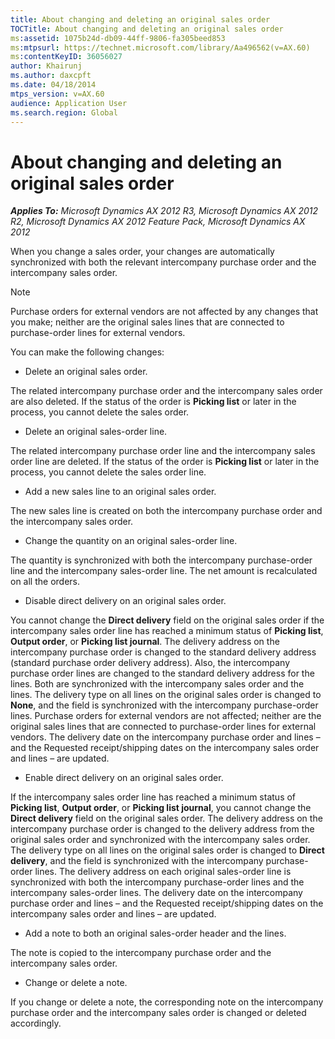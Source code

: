 ```yaml
---
title: About changing and deleting an original sales order
TOCTitle: About changing and deleting an original sales order
ms:assetid: 1075b24d-db09-44ff-9806-fa305beed853
ms:mtpsurl: https://technet.microsoft.com/library/Aa496562(v=AX.60)
ms:contentKeyID: 36056027
author: Khairunj
ms.author: daxcpft
ms.date: 04/18/2014
mtps_version: v=AX.60
audience: Application User
ms.search.region: Global
---
```


# About changing and deleting an original sales order 


_**Applies To:** Microsoft Dynamics AX 2012 R3, Microsoft Dynamics AX 2012 R2, Microsoft Dynamics AX 2012 Feature Pack, Microsoft Dynamics AX 2012_

When you change a sales order, your changes are automatically synchronized with both the relevant intercompany purchase order and the intercompany sales order.


> [!NOTE]
> <P>Purchase orders for external vendors are not affected by any changes that you make; neither are the original sales lines that are connected to purchase-order lines for external vendors.</P>



You can make the following changes:

  - Delete an original sales order.

The related intercompany purchase order and the intercompany sales order are also deleted. If the status of the order is **Picking list** or later in the process, you cannot delete the sales order.

  - Delete an original sales-order line.

The related intercompany purchase order line and the intercompany sales order line are deleted. If the status of the order is **Picking list** or later in the process, you cannot delete the sales order line.

  - Add a new sales line to an original sales order.

The new sales line is created on both the intercompany purchase order and the intercompany sales order.

  - Change the quantity on an original sales-order line.

The quantity is synchronized with both the intercompany purchase-order line and the intercompany sales-order line. The net amount is recalculated on all the orders.

  - Disable direct delivery on an original sales order.

You cannot change the **Direct delivery** field on the original sales order if the intercompany sales order line has reached a minimum status of **Picking list**, **Output order**, or **Picking list journal**. The delivery address on the intercompany purchase order is changed to the standard delivery address (standard purchase order delivery address). Also, the intercompany purchase order lines are changed to the standard delivery address for the lines. Both are synchronized with the intercompany sales order and the lines. The delivery type on all lines on the original sales order is changed to **None**, and the field is synchronized with the intercompany purchase-order lines. Purchase orders for external vendors are not affected; neither are the original sales lines that are connected to purchase-order lines for external vendors. The delivery date on the intercompany purchase order and lines – and the Requested receipt/shipping dates on the intercompany sales order and lines – are updated.

  - Enable direct delivery on an original sales order.

If the intercompany sales order line has reached a minimum status of **Picking list**, **Output order**, or **Picking list journal**, you cannot change the **Direct delivery** field on the original sales order. The delivery address on the intercompany purchase order is changed to the delivery address from the original sales order and synchronized with the intercompany sales order. The delivery type on all lines on the original sales order is changed to **Direct delivery**, and the field is synchronized with the intercompany purchase-order lines. The delivery address on each original sales-order line is synchronized with both the intercompany purchase-order lines and the intercompany sales-order lines. The delivery date on the intercompany purchase order and lines – and the Requested receipt/shipping dates on the intercompany sales order and lines – are updated.

  - Add a note to both an original sales-order header and the lines.

The note is copied to the intercompany purchase order and the intercompany sales order.

  - Change or delete a note.

If you change or delete a note, the corresponding note on the intercompany purchase order and the intercompany sales order is changed or deleted accordingly.

  


